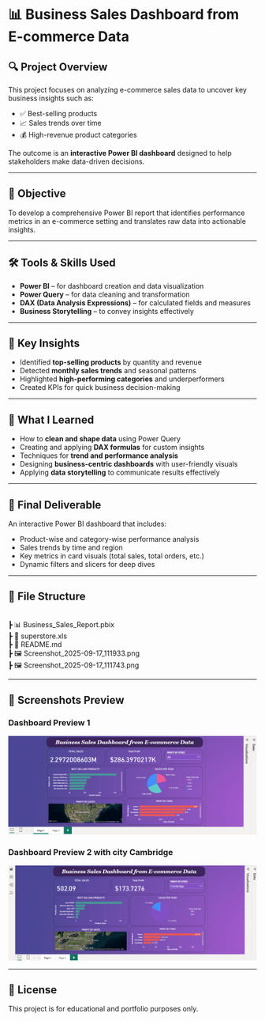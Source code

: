 # 📊 Business Sales Dashboard from E-commerce Data

## 🔍 Project Overview

This project focuses on analyzing e-commerce sales data to uncover key business insights such as:

- ✅ Best-selling products
- 📈 Sales trends over time
- 💰 High-revenue product categories

The outcome is an **interactive Power BI dashboard** designed to help stakeholders make data-driven decisions.

---

## 🎯 Objective

To develop a comprehensive Power BI report that identifies performance metrics in an e-commerce setting and translates raw data into actionable insights.

---

## 🛠️ Tools & Skills Used

- **Power BI** – for dashboard creation and data visualization  
- **Power Query** – for data cleaning and transformation  
- **DAX (Data Analysis Expressions)** – for calculated fields and measures  
- **Business Storytelling** – to convey insights effectively  

---

## 📌 Key Insights

- Identified **top-selling products** by quantity and revenue  
- Detected **monthly sales trends** and seasonal patterns  
- Highlighted **high-performing categories** and underperformers  
- Created KPIs for quick business decision-making  

---

## 🧠 What I Learned

- How to **clean and shape data** using Power Query  
- Creating and applying **DAX formulas** for custom insights  
- Techniques for **trend and performance analysis**  
- Designing **business-centric dashboards** with user-friendly visuals  
- Applying **data storytelling** to communicate results effectively  

---

## 🏁 Final Deliverable

An interactive Power BI dashboard that includes:

- Product-wise and category-wise performance analysis  
- Sales trends by time and region  
- Key metrics in card visuals (total sales, total orders, etc.)  
- Dynamic filters and slicers for deep dives  

---

## 📁 File Structure  
<br>
┣ 📊 Business_Sales_Report.pbix <br>
┣ 📄 superstore.xls <br>
┣ 📄 README.md <br>
┣ 🖼️ Screenshot_2025-09-17_111933.png <br>
┣ 🖼️ Screenshot_2025-09-17_111743.png <br>

---

## 📸 Screenshots Preview  

### Dashboard Preview 1  
![Dashboard Screenshot 2](./Screenshot%202025-09-17%20111743.png)

### Dashboard Preview 2 with city Cambridge  
![Dashboard Screenshot 1](./Screenshot%202025-09-17%20111933.png)


---

## 📎 License

This project is for educational and portfolio purposes only.
 
